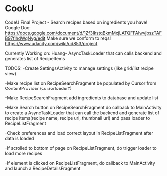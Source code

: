 # CookU
CodeU Final Project - Search recipes based on ingredients you have!
Google Doc: https://docs.google.com/document/d/1Zf3IkstqBkmMxjLATQFFAIwvjbszTAFB97flhdWqNvg/edit
Make sure we conform to reqs! https://www.udacity.com/wiki/ud853/project

Currently Working on:
Huang- AsyncTaskLoader that can calls backend and generates list of RecipeItems

TODOS:
-Create SettingsActivity to manage settings (like grid/list recipe view)

-Make recipe list on RecipeSearchFragment be populated by Cursor from ContentProvider (cursorloader?)

-Make RecipeSearchFragment add ingredients to database and update list

-Make Search button on RecipeSearchFragment do callback to MainActivity to create a AsyncTaskLoader that can call the backend and generate list of recipe items(recipe name, recipe url, thumbnail url) and pass loader to RecipeListFragment

-Check preferences and load correct layout in RecipeListFragment after data is loaded

-If scrolled to bottom of page on RecipeListFragment, do trigger loader to load more recipes

-If element is clicked on RecipeListFragment, do callback to MainActivity and launch a RecipeDetailsFragment
